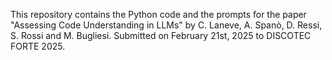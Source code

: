 This repository contains the Python code and the prompts for the paper "Assessing Code Understanding in LLMs" by C. Laneve, A. Spanò, D. Ressi, S. Rossi and M. Bugliesi.
Submitted on February 21st, 2025 to DISCOTEC FORTE 2025.
